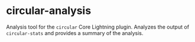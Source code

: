 # circular-analysis

Analysis tool for the `circular` Core Lightning plugin. Analyzes the output of `circular-stats` and provides a summary of the analysis.